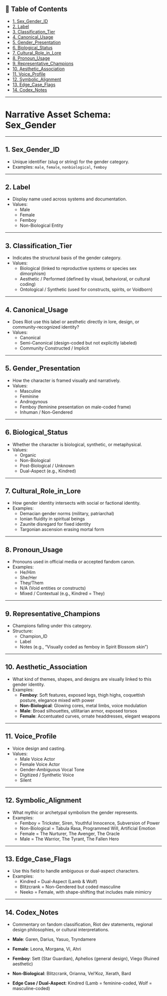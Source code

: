 ## 📘 Table of Contents

- [1. Sex_Gender_ID](#1_sex_gender_id)
- [2. Label](#2_label)
- [3. Classification_Tier](#3_classification_tier)
- [4. Canonical_Usage](#4_canonical_usage)
- [5. Gender_Presentation](#5_gender_presentation)
- [6. Biological_Status](#6_biological_status)
- [7. Cultural_Role_in_Lore](#7_cultural_role_in_lore)
- [8. Pronoun_Usage](#8_pronoun_usage)
- [9. Representative_Champions](#9_representative_champions)
- [10. Aesthetic_Association](#10_aesthetic_association)
- [11. Voice_Profile](#11_voice_profile)
- [12. Symbolic_Alignment](#12_symbolic_alignment)
- [13. Edge_Case_Flags](#13_edge_case_flags)
- [14. Codex_Notes](#14_codex_notes)

---

# **Narrative Asset Schema: Sex_Gender**

---

## 1. Sex_Gender_ID

- Unique identifier (slug or string) for the gender category.
- Examples: `male`, `female`, `nonbiological`, `femboy`

---

## 2. Label

- Display name used across systems and documentation.
- Values:
  - Male
  - Female
  - Femboy
  - Non-Biological Entity

---

## 3. Classification_Tier

- Indicates the structural basis of the gender category.
- Values:
  - Biological (linked to reproductive systems or species sex dimorphism)
  - Aesthetic / Performed (defined by visual, behavioral, or cultural coding)
  - Ontological / Synthetic (used for constructs, spirits, or Voidborn)

---

## 4. Canonical_Usage

- Does Riot use this label or aesthetic directly in lore, design, or community-recognized identity?
- Values:
  - Canonical
  - Semi-Canonical (design-coded but not explicitly labeled)
  - Community Constructed / Implicit

---

## 5. Gender_Presentation

- How the character is framed visually and narratively.
- Values:
  - Masculine
  - Feminine
  - Androgynous
  - Femboy (feminine presentation on male-coded frame)
  - Inhuman / Non-Gendered

---

## 6. Biological_Status

- Whether the character is biological, synthetic, or metaphysical.
- Values:
  - Organic
  - Non-Biological
  - Post-Biological / Unknown
  - Dual-Aspect (e.g., Kindred)

---

## 7. Cultural_Role_in_Lore

- How gender identity intersects with social or factional identity.
- Examples:
  - Demacian gender norms (military, patriarchal)
  - Ionian fluidity in spiritual beings
  - Zaunite disregard for fixed identity
  - Targonian ascension erasing mortal form

---

## 8. Pronoun_Usage

- Pronouns used in official media or accepted fandom canon.
- Examples:
  - He/Him
  - She/Her
  - They/Them
  - N/A (Void entities or constructs)
  - Mixed / Contextual (e.g., Kindred = They)

---

## 9. Representative_Champions

- Champions falling under this category.
- Structure:
  - Champion_ID
  - Label
  - Notes (e.g., “Visually coded as femboy in Spirit Blossom skin”)

---

## 10. Aesthetic_Association

- What kind of themes, shapes, and designs are visually linked to this gender identity.
- Examples:
  - **Femboy**: Soft features, exposed legs, thigh highs, coquettish posture, elegance mixed with power
  - **Non-Biological**: Glowing cores, metal limbs, voice modulation
  - **Male**: Broad silhouettes, utilitarian armor, exposed torsos
  - **Female**: Accentuated curves, ornate headdresses, elegant weapons

---

## 11. Voice_Profile

- Voice design and casting.
- Values:
  - Male Voice Actor
  - Female Voice Actor
  - Gender-Ambiguous Vocal Tone
  - Digitized / Synthetic Voice
  - Silent

---

## 12. Symbolic_Alignment

- What mythic or archetypal symbolism the gender represents.
- Examples:
  - Femboy = Trickster, Siren, Youthful Innocence, Subversion of Power
  - Non-Biological = Tabula Rasa, Programmed Will, Artificial Emotion
  - Female = The Nurturer, The Avenger, The Oracle
  - Male = The Warrior, The Tyrant, The Fallen Hero

---

## 13. Edge_Case_Flags

- Use this field to handle ambiguous or dual-aspect characters.
- Examples:
  - Kindred = Dual-Aspect (Lamb & Wolf)
  - Blitzcrank = Non-Gendered but coded masculine
  - Neeko = Female, with shape-shifting that includes male mimicry

---

## 14. Codex_Notes

- Commentary on fandom classification, Riot dev statements, regional design philosophies, or cultural interpretations.

- **Male**: Garen, Darius, Yasuo, Tryndamere
- **Female**: Leona, Morgana, Vi, Ahri
- **Femboy**: Sett (Star Guardian), Aphelios (general design), Viego (Ruined aesthetic)
- **Non-Biological**: Blitzcrank, Orianna, Vel’Koz, Xerath, Bard
- **Edge Case / Dual-Aspect**: Kindred (Lamb = feminine-coded, Wolf = masculine-coded)